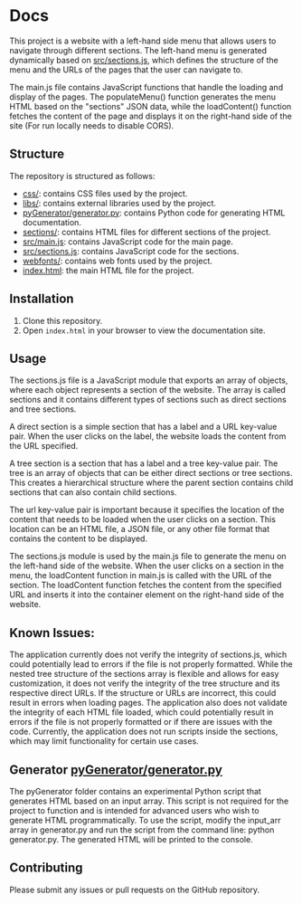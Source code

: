# Docs

This project is a website with a left-hand side menu that allows users to navigate through different sections. The left-hand menu is generated dynamically based on [src/sections.js](./src/sections.js), which defines the structure of the menu and the URLs of the pages that the user can navigate to.

The main.js file contains JavaScript functions that handle the loading and display of the pages. The populateMenu() function generates the menu HTML based on the "sections" JSON data, while the loadContent() function fetches the content of the page and displays it on the right-hand side of the site (For run locally needs to disable CORS).

## Structure

The repository is structured as follows:

- [css/](./css/): contains CSS files used by the project.
- [libs/](./libs/): contains external libraries used by the project.
- [pyGenerator/generator.py](./pyGenerator/generator.py): contains Python code for generating HTML documentation.
- [sections/](./sections/): contains HTML files for different sections of the project.
- [src/main.js](./src/main.js): contains JavaScript code for the main page.
- [src/sections.js](./src/sections.js): contains JavaScript code for the sections.
- [webfonts/](./webfonts/): contains web fonts used by the project.
- [index.html](./index.html): the main HTML file for the project.


## Installation

1. Clone this repository.
2. Open `index.html` in your browser to view the documentation site.

## Usage

The sections.js file is a JavaScript module that exports an array of objects, where each object represents a section of the website. The array is called sections and it contains different types of sections such as direct sections and tree sections.

A direct section is a simple section that has a label and a URL key-value pair. When the user clicks on the label, the website loads the content from the URL specified.

A tree section is a section that has a label and a tree key-value pair. The tree is an array of objects that can be either direct sections or tree sections. This creates a hierarchical structure where the parent section contains child sections that can also contain child sections.

The url key-value pair is important because it specifies the location of the content that needs to be loaded when the user clicks on a section. This location can be an HTML file, a JSON file, or any other file format that contains the content to be displayed.

The sections.js module is used by the main.js file to generate the menu on the left-hand side of the website. When the user clicks on a section in the menu, the loadContent function in main.js is called with the URL of the section. The loadContent function fetches the content from the specified URL and inserts it into the container element on the right-hand side of the website.

## Known Issues:

The application currently does not verify the integrity of sections.js, which could potentially lead to errors if the file is not properly formatted.
While the nested tree structure of the sections array is flexible and allows for easy customization, it does not verify the integrity of the tree structure and its respective direct URLs. If the structure or URLs are incorrect, this could result in errors when loading pages.
The application also does not validate the integrity of each HTML file loaded, which could potentially result in errors if the file is not properly formatted or if there are issues with the code.
Currently, the application does not run scripts inside the sections, which may limit functionality for certain use cases.

## Generator [pyGenerator/generator.py](./pyGenerator/generator.py)
The pyGenerator folder contains an experimental Python script that generates HTML based on an input array. This script is not required for the project to function and is intended for advanced users who wish to generate HTML programmatically. To use the script, modify the input_arr array in generator.py and run the script from the command line: python generator.py. The generated HTML will be printed to the console.

## Contributing

Please submit any issues or pull requests on the GitHub repository.
